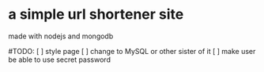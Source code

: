 # a simple url shortener site

made with nodejs and mongodb

#TODO:
[ ] style page
[ ] change to MySQL or other sister of it
[ ] make user be able to use secret password
